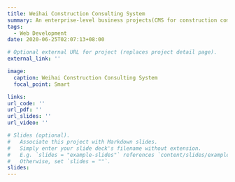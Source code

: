 ```yaml
---
title: Weihai Construction Consulting System
summary: An enterprise-level business projects(CMS for construction companies).
tags:
  - Web Development
date: 2020-06-25T02:07:13+08:00

# Optional external URL for project (replaces project detail page).
external_link: ''

image:
  caption: Weihai Construction Consulting System
  focal_point: Smart

links:
url_code: ''
url_pdf: ''
url_slides: ''
url_video: ''

# Slides (optional).
#   Associate this project with Markdown slides.
#   Simply enter your slide deck's filename without extension.
#   E.g. `slides = "example-slides"` references `content/slides/example-slides.md`.
#   Otherwise, set `slides = ""`.
slides:
---
```

